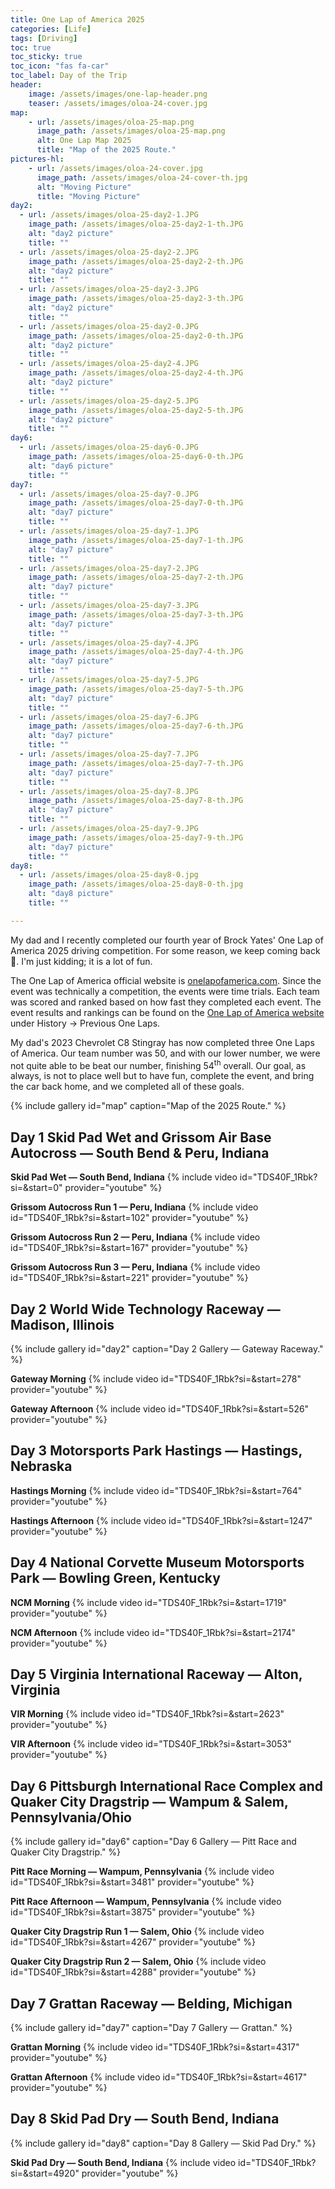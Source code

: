 ```yaml
---
title: One Lap of America 2025
categories: [Life]
tags: [Driving]
toc: true
toc_sticky: true
toc_icon: "fas fa-car"
toc_label: Day of the Trip
header:
    image: /assets/images/one-lap-header.png
    teaser: /assets/images/oloa-24-cover.jpg
map:
    - url: /assets/images/oloa-25-map.png
      image_path: /assets/images/oloa-25-map.png
      alt: One Lap Map 2025
      title: "Map of the 2025 Route."
pictures-hl:
    - url: /assets/images/oloa-24-cover.jpg
      image_path: /assets/images/oloa-24-cover-th.jpg
      alt: "Moving Picture"
      title: "Moving Picture"
day2:
  - url: /assets/images/oloa-25-day2-1.JPG
    image_path: /assets/images/oloa-25-day2-1-th.JPG
    alt: "day2 picture"
    title: ""
  - url: /assets/images/oloa-25-day2-2.JPG
    image_path: /assets/images/oloa-25-day2-2-th.JPG
    alt: "day2 picture"
    title: ""
  - url: /assets/images/oloa-25-day2-3.JPG
    image_path: /assets/images/oloa-25-day2-3-th.JPG
    alt: "day2 picture"
    title: ""
  - url: /assets/images/oloa-25-day2-0.JPG
    image_path: /assets/images/oloa-25-day2-0-th.JPG
    alt: "day2 picture"
    title: ""
  - url: /assets/images/oloa-25-day2-4.JPG
    image_path: /assets/images/oloa-25-day2-4-th.JPG
    alt: "day2 picture"
    title: ""
  - url: /assets/images/oloa-25-day2-5.JPG
    image_path: /assets/images/oloa-25-day2-5-th.JPG
    alt: "day2 picture"
    title: ""
day6:
  - url: /assets/images/oloa-25-day6-0.JPG
    image_path: /assets/images/oloa-25-day6-0-th.JPG
    alt: "day6 picture"
    title: ""
day7:
  - url: /assets/images/oloa-25-day7-0.JPG
    image_path: /assets/images/oloa-25-day7-0-th.JPG
    alt: "day7 picture"
    title: ""
  - url: /assets/images/oloa-25-day7-1.JPG
    image_path: /assets/images/oloa-25-day7-1-th.JPG
    alt: "day7 picture"
    title: ""
  - url: /assets/images/oloa-25-day7-2.JPG
    image_path: /assets/images/oloa-25-day7-2-th.JPG
    alt: "day7 picture"
    title: ""
  - url: /assets/images/oloa-25-day7-3.JPG
    image_path: /assets/images/oloa-25-day7-3-th.JPG
    alt: "day7 picture"
    title: ""
  - url: /assets/images/oloa-25-day7-4.JPG
    image_path: /assets/images/oloa-25-day7-4-th.JPG
    alt: "day7 picture"
    title: ""
  - url: /assets/images/oloa-25-day7-5.JPG
    image_path: /assets/images/oloa-25-day7-5-th.JPG
    alt: "day7 picture"
    title: ""
  - url: /assets/images/oloa-25-day7-6.JPG
    image_path: /assets/images/oloa-25-day7-6-th.JPG
    alt: "day7 picture"
    title: ""
  - url: /assets/images/oloa-25-day7-7.JPG
    image_path: /assets/images/oloa-25-day7-7-th.JPG
    alt: "day7 picture"
    title: ""
  - url: /assets/images/oloa-25-day7-8.JPG
    image_path: /assets/images/oloa-25-day7-8-th.JPG
    alt: "day7 picture"
    title: ""
  - url: /assets/images/oloa-25-day7-9.JPG
    image_path: /assets/images/oloa-25-day7-9-th.JPG
    alt: "day7 picture"
    title: ""
day8:
  - url: /assets/images/oloa-25-day8-0.jpg
    image_path: /assets/images/oloa-25-day8-0-th.jpg
    alt: "day8 picture"
    title: ""

---
```


My dad and I recently completed our fourth year of Brock Yates' One Lap of America 2025 driving competition. For some reason, we keep coming back 🤪. I'm just kidding; it is a lot of fun.

The One Lap of America official website is [onelapofamerica.com](https://www.onelapofamerica.com).
Since the event was technically a competition, the events were time trials. Each team was scored and ranked based on how fast they completed each event.
The event results and rankings can be found on the [One Lap of America website](https://www.onelapofamerica.com) under History -> Previous One Laps. 

My dad's 2023 Chevrolet C8 Stingray has now completed three One Laps of America.
Our team number was 50, and with our lower number, we were not quite able to be beat our number, finishing 54<sup>th</sup> overall. Our goal, as always, is not to place well but to have fun, complete the event, and bring the car back home, and we completed all of these goals.

{% include gallery id="map" caption="Map of the 2025 Route." %}

## Day 1 Skid Pad Wet and Grissom Air Base Autocross — South Bend & Peru, Indiana

<!-- {% include gallery id="day1" caption="Day 1 Gallery — Skid Pad Wet and Grissom Autocross." %} -->

**Skid Pad Wet — South Bend, Indiana**
{% include video id="TDS40F_1Rbk?si=&start=0" provider="youtube" %}

**Grissom Autocross Run 1 — Peru, Indiana**
{% include video id="TDS40F_1Rbk?si=&start=102" provider="youtube" %}

**Grissom Autocross Run 2 — Peru, Indiana**
{% include video id="TDS40F_1Rbk?si=&start=167" provider="youtube" %}

**Grissom Autocross Run 3 — Peru, Indiana**
{% include video id="TDS40F_1Rbk?si=&start=221" provider="youtube" %}


## Day 2 World Wide Technology Raceway — Madison, Illinois

{% include gallery id="day2" caption="Day 2 Gallery — Gateway Raceway." %}

**Gateway Morning**
{% include video id="TDS40F_1Rbk?si=&start=278" provider="youtube" %}

**Gateway Afternoon**
{% include video id="TDS40F_1Rbk?si=&start=526" provider="youtube" %}


## Day 3 Motorsports Park Hastings — Hastings, Nebraska

<!-- {% include gallery id="day3" caption="Day 3 Gallery — Hastings." %} -->

**Hastings Morning**
{% include video id="TDS40F_1Rbk?si=&start=764" provider="youtube" %}

**Hastings Afternoon**
{% include video id="TDS40F_1Rbk?si=&start=1247" provider="youtube" %}


## Day 4 National Corvette Museum Motorsports Park — Bowling Green, Kentucky

<!-- {% include gallery id="day4" caption="Day 4 Gallery — NCM." %} -->

**NCM Morning**
{% include video id="TDS40F_1Rbk?si=&start=1719" provider="youtube" %}

**NCM Afternoon**
{% include video id="TDS40F_1Rbk?si=&start=2174" provider="youtube" %}


## Day 5 Virginia International Raceway — Alton, Virginia

<!-- {% include gallery id="day5" caption="Day 5 Gallery — VIR." %} -->

**VIR Morning**
{% include video id="TDS40F_1Rbk?si=&start=2623" provider="youtube" %}

**VIR Afternoon**
{% include video id="TDS40F_1Rbk?si=&start=3053" provider="youtube" %}


## Day 6 Pittsburgh International Race Complex and Quaker City Dragstrip — Wampum & Salem, Pennsylvania/Ohio

{% include gallery id="day6" caption="Day 6 Gallery — Pitt Race and Quaker City Dragstrip." %}

**Pitt Race Morning — Wampum, Pennsylvania**
{% include video id="TDS40F_1Rbk?si=&start=3481" provider="youtube" %}

**Pitt Race Afternoon — Wampum, Pennsylvania**
{% include video id="TDS40F_1Rbk?si=&start=3875" provider="youtube" %}

**Quaker City Dragstrip Run 1 — Salem, Ohio**
{% include video id="TDS40F_1Rbk?si=&start=4267" provider="youtube" %}

**Quaker City Dragstrip Run 2 — Salem, Ohio**
{% include video id="TDS40F_1Rbk?si=&start=4288" provider="youtube" %}


## Day 7 Grattan Raceway — Belding, Michigan

{% include gallery id="day7" caption="Day 7 Gallery — Grattan." %}

**Grattan Morning**
{% include video id="TDS40F_1Rbk?si=&start=4317" provider="youtube" %}

**Grattan Afternoon**
{% include video id="TDS40F_1Rbk?si=&start=4617" provider="youtube" %}


## Day 8 Skid Pad Dry — South Bend, Indiana

{% include gallery id="day8" caption="Day 8 Gallery — Skid Pad Dry." %}

**Skid Pad Dry — South Bend, Indiana**
{% include video id="TDS40F_1Rbk?si=&start=4920" provider="youtube" %}
